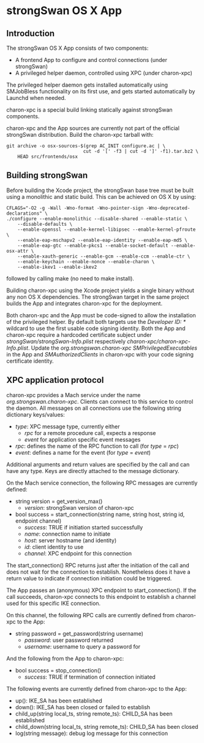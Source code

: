 # strongSwan OS X App #

## Introduction ##

The strongSwan OS X App consists of two components:

* A frontend App to configure and control connections (under strongSwan)
* A privileged helper daemon, controlled using XPC (under charon-xpc)

The privileged helper daemon gets installed automatically using SMJobBless
functionality on its first use, and gets started automatically by Launchd when
needed.

charon-xpc is a special build linking statically against strongSwan components.

charon-xpc and the App sources are currently not part of the official strongSwan
distribution. Build the charon-xpc tarball with:

    git archive -o osx-sources-$(grep AC_INIT configure.ac | \
                                cut -d '[' -f3 | cut -d ']' -f1).tar.bz2 \
        HEAD src/frontends/osx

## Building strongSwan ##

Before building the Xcode project, the strongSwan base tree must be built using
a monolithic and static build. This can be achieved on OS X by using:

    CFLAGS="-O2 -g -Wall -Wno-format -Wno-pointer-sign -Wno-deprecated-declarations" \
    ./configure --enable-monolithic --disable-shared --enable-static \
        --disable-defaults \
        --enable-openssl --enable-kernel-libipsec --enable-kernel-pfroute \
        --enable-eap-mschapv2 --enable-eap-identity --enable-eap-md5 \
        --enable-eap-gtc --enable-pkcs1 --enable-socket-default --enable-osx-attr \
        --enable-xauth-generic --enable-gcm --enable-ccm --enable-ctr \
        --enable-keychain --enable-nonce --enable-charon \
        --enable-ikev1 --enable-ikev2

followed by calling make (no need to make install).

Building charon-xpc using the Xcode project yields a single binary without
any non OS X dependencies. The strongSwan target in the same project builds
the App and integrates charon-xpc for the deployment.

Both charon-xpc and the App must be code-signed to allow the installation of
the privileged helper. By default both targets use the _Developer ID: *_
wildcard to use the first usable code signing identity. Both the App and
charon-xpc require a hardcoded certificate subject under
_strongSwan/strongSwan-Info.plist_ respectively
_charon-xpc/charon-xpc-Info.plist_. Update the _org.strongswan.charon-xpc_
_SMPrivilegedExecutables_ in the App and _SMAuthorizedClients_ in charon-xpc
with your code signing certificate identity.

## XPC application protocol ##

charon-xpc provides a Mach service under the name _org.strongswan.charon-xpc_.
Clients can connect to this service to control the daemon. All messages
on all connections use the following string dictionary keys/values:

* _type_: XPC message type, currently either
	* _rpc_ for a remote procedure call, expects a response
	* _event_ for application specific event messages
* _rpc_: defines the name of the RPC function to call (for _type_ = _rpc_)
* _event_: defines a name for the event (for _type_ = _event_)

Additional arguments and return values are specified by the call and can have
any type. Keys are directly attached to the message dictionary.

On the Mach service connection, the following RPC messages are currently
defined:

* string version = get_version_max()
	* _version_: strongSwan version of charon-xpc
* bool success = start_connection(string name, string host, string id,
								  endpoint channel)
	* _success_: TRUE if initiation started successfully
	* _name_: connection name to initiate
	* _host_: server hostname (and identity)
	* _id_: client identity to use
	* _channel_: XPC endpoint for this connection

The start_connection() RPC returns just after the initiation of the call and
does not wait for the connection to establish. Nonetheless does it have a
return value to indicate if connection initiation could be triggered.

The App passes an (anonymous) XPC endpoint to start_connection(). If the call
succeeds, charon-xpc connects to this endpoint to establish a channel used for
this specific IKE connection.

On this channel, the following RPC calls are currently defined from charon-xpc
to the App:

* string password = get_password(string username)
	* _password_: user password returned
	* _username_: username to query a password for

And the following from the App to charon-xpc:

* bool success = stop_connection()
	* _success_: TRUE if termination of connection initiated

The following events are currently defined from charon-xpc to the App:

* up(): IKE_SA has been established
* down(): IKE_SA has been closed or failed to establish
* child_up(string local_ts, string remote_ts): CHILD_SA has been established
* child_down(string local_ts, string remote_ts): CHILD_SA has been closed
* log(string message): debug log message for this connection
